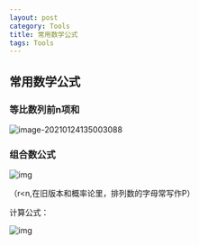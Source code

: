 ```yaml
---
layout: post
category: Tools
title: 常用数学公式
tags: Tools
---
```


## 常用数学公式

### 等比数列前n项和

![image-20210124135003088](https://cdn.jsdelivr.net/gh/mafulong/mdPic@master/typora/20210124135003.png)



### 组合数公式

![img](https://cdn.jsdelivr.net/gh/mafulong/mdPic@master/typora/20210124135044.svg)

（r<n,在旧版本和概率论里，排列数的字母常写作P）

计算公式：

![img](https://cdn.jsdelivr.net/gh/mafulong/mdPic@master/typora/20210124135156.svg)

